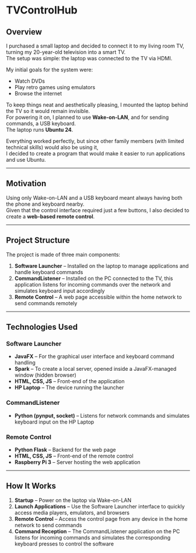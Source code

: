 # TVControlHub

## Overview
I purchased a small laptop and decided to connect it to my living room TV, turning my 20-year-old television into a smart TV.  
The setup was simple: the laptop was connected to the TV via HDMI.

My initial goals for the system were:
- Watch DVDs
- Play retro games using emulators
- Browse the internet

To keep things neat and aesthetically pleasing, I mounted the laptop behind the TV so it would remain invisible.  
For powering it on, I planned to use **Wake-on-LAN**, and for sending commands, a USB keyboard.  
The laptop runs **Ubuntu 24**.

Everything worked perfectly, but since other family members (with limited technical skills) would also be using it,  
I decided to create a program that would make it easier to run applications and use Ubuntu.

---

## Motivation
Using only Wake-on-LAN and a USB keyboard meant always having both the phone and keyboard nearby.  
Given that the control interface required just a few buttons, I also decided to create a **web-based remote control**.

---

## Project Structure
The project is made of three main components:

1. **Software Launcher** – Installed on the laptop to manage applications and handle keyboard commands
2. **CommandListener** – Installed on the PC connected to the TV, this application listens for incoming commands over the network and simulates keyboard input accordingly
3. **Remote Control** – A web page accessible within the home network to send commands remotely

---

## Technologies Used

### Software Launcher
- **JavaFX** – For the graphical user interface and keyboard command handling
- **Spark** – To create a local server, opened inside a JavaFX-managed window (hidden browser)
- **HTML, CSS, JS** – Front-end of the application
- **HP Laptop** – The device running the launcher

### CommandListener
- **Python (pynput, socket)** – Listens for network commands and simulates keyboard input on the HP Laptop

### Remote Control
- **Python Flask** – Backend for the web page
- **HTML, CSS, JS** – Front-end of the remote control
- **Raspberry Pi 3** – Server hosting the web application

---

## How It Works
1. **Startup** – Power on the laptop via Wake-on-LAN
2. **Launch Applications** – Use the Software Launcher interface to quickly access media players, emulators, and browsers
3. **Remote Control** – Access the control page from any device in the home network to send commands
4. **Command Reception** – The CommandListener application on the PC listens for incoming commands and simulates the corresponding keyboard presses to control the software
